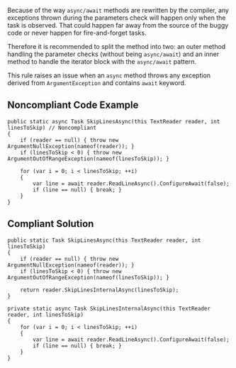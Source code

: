 
Because of the way `async/await` methods are rewritten by the compiler, any exceptions thrown during the parameters check will happen only when the task is observed. That could happen far away from the source of the buggy code or never happen for fire-and-forget tasks.

Therefore it is recommended to split the method into two: an outer method handling the parameter checks (without being `async/await`) and an inner method to handle the iterator block with the `async/await` pattern.

This rule raises an issue when an `async` method throws any exception derived from `ArgumentException` and contains `await` keyword.

## Noncompliant Code Example


    public static async Task SkipLinesAsync(this TextReader reader, int linesToSkip) // Noncompliant
    {
        if (reader == null) { throw new ArgumentNullException(nameof(reader)); }
        if (linesToSkip < 0) { throw new ArgumentOutOfRangeException(nameof(linesToSkip)); }
    
        for (var i = 0; i < linesToSkip; ++i)
        {
            var line = await reader.ReadLineAsync().ConfigureAwait(false);
            if (line == null) { break; }
        }
    }


## Compliant Solution


    public static Task SkipLinesAsync(this TextReader reader, int linesToSkip)
    {
        if (reader == null) { throw new ArgumentNullException(nameof(reader)); }
        if (linesToSkip < 0) { throw new ArgumentOutOfRangeException(nameof(linesToSkip)); }
    
        return reader.SkipLinesInternalAsync(linesToSkip);
    }
    
    private static async Task SkipLinesInternalAsync(this TextReader reader, int linesToSkip)
    {
        for (var i = 0; i < linesToSkip; ++i)
        {
            var line = await reader.ReadLineAsync().ConfigureAwait(false);
            if (line == null) { break; }
        }
    }

